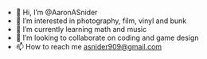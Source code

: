 - 👋 Hi, I’m @AaronASnider
- 👀 I’m interested in photography, film, vinyl and bunk
- 🌱 I’m currently learning math and music 
- 💞️ I’m looking to collaborate on coding and game design 
- 📫 How to reach me asnider909@gmail.com

<!---
AaronASnider
--->
